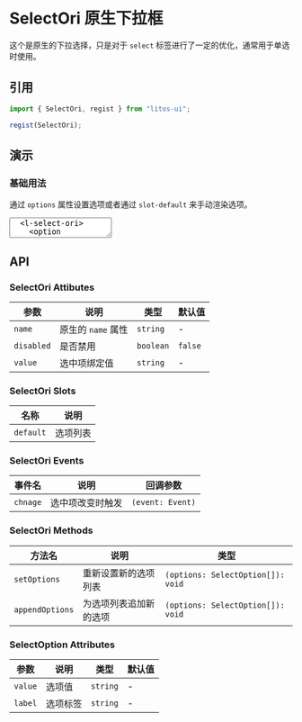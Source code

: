 # SelectOri 原生下拉框

这个是原生的下拉选择，只是对于 `select` 标签进行了一定的优化，通常用于单选时使用。

## 引用

```js
import { SelectOri, regist } from "litos-ui";

regist(SelectOri);
```

## 演示

### 基础用法

通过 `options` 属性设置选项或者通过 `slot-default` 来手动渲染选项。

<ClientOnly>
<l-code-preview>
<textarea lang="html">
  <l-select-ori>
    <option value="1">选项一</option>
    <option value="2">选项二</option>
    <option value="3">选项三</option>
  </l-select-ori>
</textarea>
</l-code-preview>
</ClientOnly>

## API

### SelectOri Attibutes

<!-- prettier-ignore -->
| 参数 | 说明 | 类型 | 默认值 |
| --- | --- | --- | --- |
| `name` | 原生的 `name` 属性 | `string` | - |
| `disabled` | 是否禁用 | `boolean` | `false` |
| `value` | 选中项绑定值 | `string` | - |

### SelectOri Slots

<!-- prettier-ignore -->
| 名称 | 说明 |
| --- | --- |
| `default` | 选项列表 |

### SelectOri Events

<!-- prettier-ignore -->
| 事件名 | 说明 | 回调参数 |
| --- | --- | --- |
| `chnage` | 选中项改变时触发 | `(event: Event)` |

### SelectOri Methods

<!-- prettier-ignore -->
| 方法名 | 说明 | 类型 |
| --- | --- | --- |
| `setOptions` | 重新设置新的选项列表 | `(options: SelectOption[]): void` |
| `appendOptions` | 为选项列表追加新的选项 | `(options: SelectOption[]): void` |

### SelectOption Attributes

<!-- prettier-ignore -->
| 参数 | 说明 | 类型 | 默认值 |
| --- | --- | --- | --- |
| `value` | 选项值 | `string` | - |
| `label` | 选项标签 | `string` | - |
